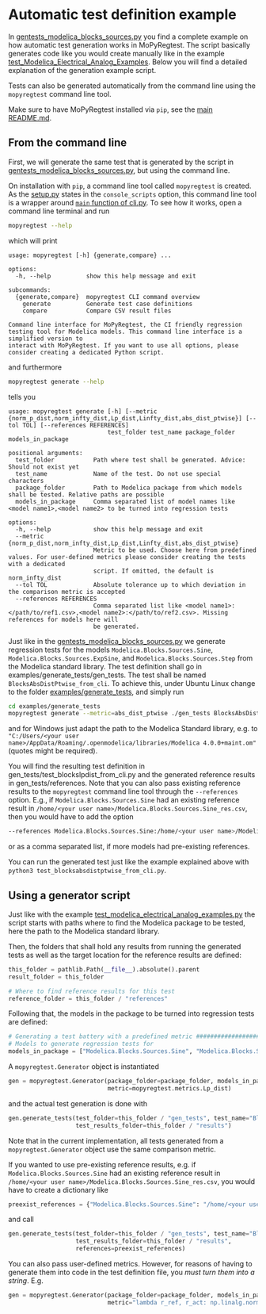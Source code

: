 # Automatic test definition example
In [gentests_modelica_blocks_sources.py](/examples/generate_tests/gentests_modelica_blocks_sources.py) you find a
complete example on how automatic test generation works in MoPyRegtest. The script basically generates code
like you would create manually like in the example 
[test_Modelica_Electrical_Analog_Examples](/examples/test_Modelica_Electrical_Analog_Examples). 
Below you will find a detailed explanation of the generation example script. 

Tests can also be generated automatically from the command line using the `mopyregtest` command line tool.

Make sure to have MoPyRegtest installed via `pip`, see the [main README.md](/README.md).

## From the command line
First, we will generate the same test that is generated by the script in
[gentests_modelica_blocks_sources.py](/examples/generate_tests/gentests_modelica_blocks_sources.py),
but using the command line. 

On installation with `pip`, a command line tool called `mopyregtest` is created. As the [setup.py](/setup.py) states in the
`console_scripts` option, this command line tool is a wrapper around [`main` function of cli.py](/mopyregtest/cli.py). 
To see how it works, open a command line terminal and run

```bash
mopyregtest --help
```

which will print

```
usage: mopyregtest [-h] {generate,compare} ...

options:
  -h, --help          show this help message and exit

subcommands:
  {generate,compare}  mopyregtest CLI command overview
    generate          Generate test case definitions
    compare           Compare CSV result files

Command line interface for MoPyRegtest, the CI friendly regression testing tool for Modelica models. This command line interface is a simplified version to
interact with MoPyRegtest. If you want to use all options, please consider creating a dedicated Python script.
```

and furthermore

```bash
mopyregtest generate --help
```

tells you

```
usage: mopyregtest generate [-h] [--metric {norm_p_dist,norm_infty_dist,Lp_dist,Linfty_dist,abs_dist_ptwise}] [--tol TOL] [--references REFERENCES]
                            test_folder test_name package_folder models_in_package

positional arguments:
  test_folder           Path where test shall be generated. Advice: Should not exist yet
  test_name             Name of the test. Do not use special characters
  package_folder        Path to Modelica package from which models shall be tested. Relative paths are possible
  models_in_package     Comma separated list of model names like <model name1>,<model name2> to be turned into regression tests

options:
  -h, --help            show this help message and exit
  --metric {norm_p_dist,norm_infty_dist,Lp_dist,Linfty_dist,abs_dist_ptwise}
                        Metric to be used. Choose here from predefined values. For user-defined metrics please consider creating the tests with a dedicated
                        script. If omitted, the default is norm_infty_dist
  --tol TOL             Absolute tolerance up to which deviation in the comparison metric is accepted
  --references REFERENCES
                        Comma separated list like <model name1>:</path/to/ref1.csv>,<model name2>:</path/to/ref2.csv>. Missing references for models here will
                        be generated.
```

Just like in the
[gentests_modelica_blocks_sources.py](/examples/generate_tests/gentests_modelica_blocks_sources.py)
we generate regression tests for the models `Modelica.Blocks.Sources.Sine`, `Modelica.Blocks.Sources.ExpSine`, and
`Modelica.Blocks.Sources.Step` from the Modelica standard library. The test definition shall go in 
examples/generate_tests/gen_tests. The test shall be named `BlocksAbsDistPtwise_from_cli`. To achieve this, under Ubuntu Linux
change to the folder [examples/generate_tests](/examples/generate_tests), and simply run

```bash
cd examples/generate_tests
mopyregtest generate --metric=abs_dist_ptwise ./gen_tests BlocksAbsDistPtwise_from_cli ~/".openmodelica/libraries/Modelica 4.0.0+maint.om/" Modelica.Blocks.Sources.Sine,Modelica.Blocks.Sources.ExpSine,Modelica.Blocks.Sources.Step
```

and for Windows just adapt the path to the Modelica Standard library, e.g. to 
`"C:/Users/<your user name>/AppData/Roaming/.openmodelica/libraries/Modelica 4.0.0+maint.om"` (quotes might be required).

You will find the resulting test definition in gen_tests/test_blockslpdist_from_cli.py and the generated reference results in 
gen_tests/references. Note that you can also pass existing reference results to the `mopyregtest` command line tool 
through the `--references` option. E.g., if `Modelica.Blocks.Sources.Sine` had an existing reference result in 
`/home/<your user name>/Modelica.Blocks.Sources.Sine_res.csv`, then you would have to add the option

```bash
--references Modelica.Blocks.Sources.Sine:/home/<your user name>/Modelica.Blocks.Sources.Sine_res.csv
```

or as a comma separated list, if more models had pre-existing references. 

You can run the generated test just like the example explained above with `python3 test_blocksabsdistptwise_from_cli.py`. 

## Using a generator script
Just like with the example 
[test_modelica_electrical_analog_examples.py](/examples/test_Modelica_Electrical_Analog_Examples/test_modelica_electrical_analog_examples.py)
the script starts with paths where to find the Modelica package to be tested, here the path to the Modelica standard
library. 

Then, the folders that shall hold any results from running the generated tests as well as the target location for the
reference results are defined: 

```python
this_folder = pathlib.Path(__file__).absolute().parent
result_folder = this_folder

# Where to find reference results for this test
reference_folder = this_folder / "references"
```

Following that, the models in the package to be turned into regression tests are defined:
```python
# Generating a test battery with a predefined metric ###################################################################
# Models to generate regression tests for
models_in_package = ["Modelica.Blocks.Sources.Sine", "Modelica.Blocks.Sources.ExpSine", "Modelica.Blocks.Sources.Step"]
```

A `mopyregtest.Generator` object is instantiated
```python
gen = mopyregtest.Generator(package_folder=package_folder, models_in_package=models_in_package,
                            metric=mopyregtest.metrics.Lp_dist)
```

and the actual test generation is done with
```python
gen.generate_tests(test_folder=this_folder / "gen_tests", test_name="BlocksLpDist",
                   test_results_folder=this_folder / "results")
```

Note that in the current implementation, all tests generated from a `mopyregtest.Generator` object use the same 
comparison metric.

If you wanted to use pre-existing reference results, e.g. if `Modelica.Blocks.Sources.Sine` had an existing reference 
result in `/home/<your user name>/Modelica.Blocks.Sources.Sine_res.csv`, you would have to create a dictionary like
```python
preexist_references = {"Modelica.Blocks.Sources.Sine": "/home/<your user name>/Modelica.Blocks.Sources.Sine_res.csv"}
```
and call
```python
gen.generate_tests(test_folder=this_folder / "gen_tests", test_name="BlocksLpDist",
                   test_results_folder=this_folder / "results",
                   references=preexist_references)
```

You can also pass user-defined metrics. However, for reasons of having to generate
them into code in the test definition file, you _must turn them into a string_. E.g.
```python
gen = mopyregtest.Generator(package_folder=package_folder, models_in_package=models_in_package,
                            metric="lambda r_ref, r_act: np.linalg.norm(r_ref[:, 1] - r_act[:, 1], ord=np.inf)")
```
